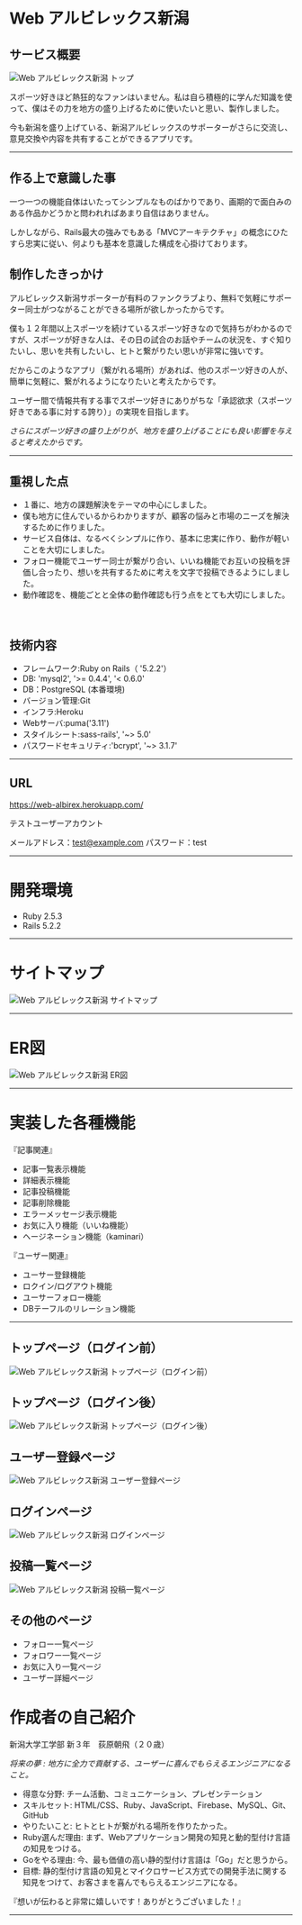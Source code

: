 # Web アルビレックス新潟

## サービス概要

![Web アルビレックス新潟 トップ](https://i.gyazo.com/33338cc4841856b1e2b6faca8e4d7096.png)

スポーツ好きほど熱狂的なファンはいません。私は自ら積極的に学んだ知識を使って、僕はその力を地方の盛り上げるために使いたいと思い、製作しました。

今も新潟を盛り上げている、新潟アルビレックスのサポーターがさらに交流し、意見交換や内容を共有することができるアプリです。

***
## 作る上で意識した事

一つ一つの機能自体はいたってシンプルなものばかりであり、画期的で面白みのある作品かどうかと問われればあまり自信はありません。

しかしながら、Rails最大の強みでもある「MVCアーキテクチャ」の概念にひたすら忠実に従い、何よりも基本を意識した構成を心掛けております。

## 制作したきっかけ
アルビレックス新潟サポーターが有料のファンクラブより、無料で気軽にサポーター同士がつながることができる場所が欲しかったからです。

僕も１２年間以上スポーツを続けているスポーツ好きなので気持ちがわかるのですが、スポーツが好きな人は、その日の試合のお話やチームの状況を、すぐ知りたいし、思いを共有したいし、ヒトと繋がりたい思いが非常に強いです。

だからこのようなアプリ（繋がれる場所）があれば、他のスポーツ好きの人が、簡単に気軽に、繋がれるようになりたいと考えたからです。

ユーザー間で情報共有する事でスポーツ好きにありがちな「承認欲求（スポーツ好きである事に対する誇り）」の実現を目指します。

*さらにスポーツ好きの盛り上がりが、地方を盛り上げることにも良い影響を与えると考えたからです。*
***
## 重視した点
- １番に、地方の課題解決をテーマの中心にしました。
- 僕も地方に住んでいるからわかりますが、顧客の悩みと市場のニーズを解決するために作りました。
- サービス自体は、なるべくシンプルに作り、基本に忠実に作り、動作が軽いことを大切にしました。
- フォロー機能でユーザー同士が繋がり合い、いいね機能でお互いの投稿を評価し合ったり、想いを共有するために考えを文字で投稿できるようにしました。
- 動作確認を、機能ごとと全体の動作確認も行う点をとても大切にしました。

　
## 技術内容
- フレームワーク:Ruby on Rails（ '5.2.2'）
- DB: 'mysql2', '>= 0.4.4', '< 0.6.0'
- DB：PostgreSQL (本番環境)
- バージョン管理:Git
- インフラ:Heroku
- Webサーバ:puma('3.11')
- スタイルシート:sass-rails', '~> 5.0'
- パスワードセキュリティ:'bcrypt', '~> 3.1.7'

***
## URL
https://web-albirex.herokuapp.com/

テストユーザーアカウント

メールアドレス：test@example.com
パスワード：test
***

# 開発環境
- Ruby  2.5.3
- Rails 5.2.2

***

# サイトマップ
![Web アルビレックス新潟 サイトマップ](https://i.gyazo.com/a7171d1378f57f0da9730798d73df744.png)
***

# ER図
![Web アルビレックス新潟 ER図](https://i.gyazo.com/e56bf80a5b864b25922db55d96f5d9c6.png)
***

# 実装した各種機能

『記事関連』
- 記事一覧表示機能
- 詳細表示機能
- 記事投稿機能
- 記事削除機能
- エラーメッセージ表示機能
- お気に入り機能（いいね機能）
- ヘージネーション機能（kaminari）

『ユーザー関連』
- ユーサー登録機能
- ロクイン/ログアウト機能
- ユーサーフォロー機能
- DBテーフルのリレーション機能
***

## トップページ（ログイン前）
![Web アルビレックス新潟 トップページ（ログイン前）](https://i.gyazo.com/c13b0e701cb2b78b1bb93f53026eae59.jpg)

## トップページ（ログイン後）
![Web アルビレックス新潟 トップページ（ログイン後）](https://i.gyazo.com/54cdebe369d29841ed3e68a8982fec0d.png)

## ユーザー登録ページ
![Web アルビレックス新潟 ユーザー登録ページ](https://i.gyazo.com/b6ff55c14a9fcb6e4183f13b5720e5d0.png)

## ログインページ
![Web アルビレックス新潟 ログインページ](https://i.gyazo.com/c04f16194b0ce83a348964968909f729.png)

## 投稿一覧ページ
![Web アルビレックス新潟 投稿一覧ページ](https://i.gyazo.com/ba9a21d2b6c80ebca27471c814174b29.png)

## その他のページ
- フォロー一覧ページ
- フォロワー一覧ページ
- お気に入り一覧ページ
- ユーザー詳細ページ

# 作成者の自己紹介

新潟大学工学部 新３年　荻原朝飛（２０歳）

*将来の夢 : 地方に全力で貢献する、ユーザーに喜んでもらえるエンジニアになること。*

- 得意な分野: 
チーム活動、コミュニケーション、プレゼンテーション
- スキルセット: 
HTML/CSS、Ruby、JavaScript、Firebase、MySQL、Git、GitHub
- やりたいこと: 
ヒトとヒトが繋がれる場所を作りたかった。
- Ruby選んだ理由: 
まず、Webアプリケーション開発の知見と動的型付け言語の知見をつける。
- Goをやる理由: 
今、最も価値の高い静的型付け言語は「Go」だと思うから。
- 目標: 
静的型付け言語の知見とマイクロサービス方式での開発手法に関する知見をつけて、お客さまを喜んでもらえるエンジニアになる。

『想いが伝わると非常に嬉しいです！ありがとうございました！』

***

